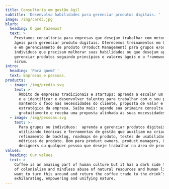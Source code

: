 ```yaml
---
title: Consultoria em gestão ágil
subtitle: 'Desenvolva habilidades para gerenciar produtos digitais. '
image: /img/card3.jpg
blurb:
  heading: O que fazemos?
  text: >
    Prestamos consultoria para empresas que desejam trabalhar com metodologias
    ágeis para gerenciar produto digitais. Oferecemos treinamentos em UX design
    e em gerenciamento de produto (Product Management) para grupos e/ou
    indivíduos que precisam melhorar suas habilidades ou que desejam aprender a
    gerenciar produtos seguindo princípios e valores ágeis e o framework
    scrum.  
intro:
  heading: 'Para quem? '
  text: Empresas e pessoas.
products:
  - image: /img/predio.svg
    text: >-
      Âmbito de empresas tradicionais e startups: aprenda a escalar um time ágil
      e a identificar e desenvolver talentos para trabalhar com o seu produto,
      mantendo o foco nas necessidades do cliente, proposta de valor e visão
      estratégica da empresa. Saiba mais: agende sua primeira consulta
      gratuitamente e receba uma proposta alinhada às suas necessidades.
  - image: /img/pessoas.svg
    text: >-
      Para grupos ou indivíduos:  aprenda a gerenciar produtos digitais
      utilizando técnicas e ferramentas de gestão que auxiliam na criação e
      refinamento de backlog, roadmaps de produto, testes de usabilidade e
      métricas de produto. Bom para product owners, product managers, UX
      designers ou qualquer pessoa que deseje trabalhar na área de produto.
values:
  heading: Our values
  text: >-
    Coffee is an amazing part of human culture but it has a dark side too – one
    of colonialism and mindless abuse of natural resources and human lives. We
    want to turn this around and return the coffee trade to the drink’s
    exhilarating, empowering and unifying nature.
---
```



